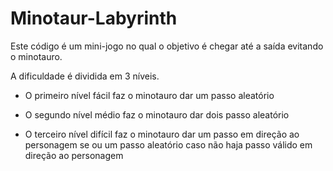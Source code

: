 # Minotaur-Labyrinth
Este código é um mini-jogo no qual o objetivo é chegar 
até a saída evitando o minotauro.

A dificuldade é dividida em 3 níveis.

- O primeiro nível fácil faz o minotauro dar um passo aleatório

- O segundo nível médio faz o minotauro dar dois passo aleatório

- O terceiro nível difícil faz o minotauro dar um passo em direção ao
personagem se ou um passo aleatório caso não haja passo válido em direção ao personagem  
